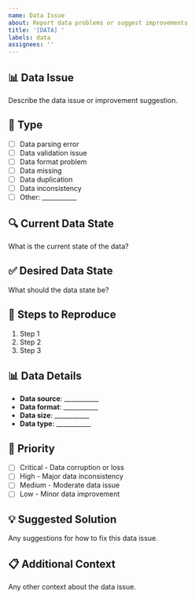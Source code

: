 ```yaml
---
name: Data Issue
about: Report data problems or suggest improvements
title: '[DATA] '
labels: data
assignees: ''
---
```


## 📊 Data Issue
Describe the data issue or improvement suggestion.

## 🎯 Type
- [ ] Data parsing error
- [ ] Data validation issue
- [ ] Data format problem
- [ ] Data missing
- [ ] Data duplication
- [ ] Data inconsistency
- [ ] Other: ___________

## 🔍 Current Data State
What is the current state of the data?

## ✅ Desired Data State
What should the data state be?

## 🔄 Steps to Reproduce
1. Step 1
2. Step 2
3. Step 3

## 📊 Data Details
- **Data source**: ___________
- **Data format**: ___________
- **Data size**: ___________
- **Data type**: ___________

## 🎯 Priority
- [ ] Critical - Data corruption or loss
- [ ] High - Major data inconsistency
- [ ] Medium - Moderate data issue
- [ ] Low - Minor data improvement

## 💡 Suggested Solution
Any suggestions for how to fix this data issue.

## 📋 Additional Context
Any other context about the data issue.
